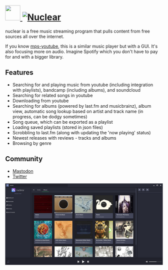 # [<img src="https://cdn.jsdelivr.net/gh/JourneyOver/chocolatey-packages@c7d0f1c33f7a421c3d78c1d393d76d6e44bf7d18/icons/nuclear.png" height="48" width="48" /> ![Nuclear](https://img.shields.io/chocolatey/v/nuclear.svg?label=Nuclear&style=for-the-badge)](https://chocolatey.org/packages/nuclear)

nuclear is a free music streaming program that pulls content from free sources all over the internet.

If you know [mps-youtube](https://github.com/mps-youtube/mps-youtube), this is a similar music player but with a GUI.
It's also focusing more on audio. Imagine Spotify which you don't have to pay for and with a bigger library.

## Features

* Searching for and playing music from youtube (including integration with playlists), bandcamp (including albums), and soundcloud
* Searching for related songs in youtube
* Downloading from youtube
* Searching for albums (powered by last.fm and musicbrainz), album view, automatic song lookup based on artist and track name (in progress, can be dodgy sometimes)
* Song queue, which can be exported as a playlist
* Loading saved playlists (stored in json files)
* Scrobbling to last.fm (along with updating the 'now playing' status)
* Newest releases with reviews - tracks and albums
* Browsing by genre

## Community

* [Mastodon](https://mstdn.io/@nuclear)
* [Twitter](https://twitter.com/nuclear_player)

![screenshot](https://raw.githubusercontent.com/JourneyOver/chocolatey-packages/master/readme_imgs/nuclear.png)
